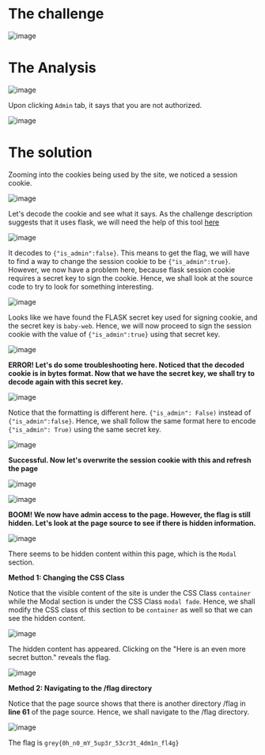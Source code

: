 # The challenge

![image](.%2F..%2F..%2F..%2FChallenge%20Image%2FWeb%2FBaby%20Web%2FScreenshot%202024-04-23%20200118.png)





# The Analysis
![image](.%2F..%2F..%2F..%2FChallenge%20Image%2FWeb%2FBaby%20Web%2FScreenshot%202024-04-27%20123440.png)






Upon clicking `Admin` tab, it says that you are not authorized.


![image](.%2F..%2F..%2F..%2FChallenge%20Image%2FWeb%2FBaby%20Web%2FScreenshot%202024-04-27%20123659.png)






# The solution
Zooming into the cookies being used by the site, we noticed a session cookie. 


![image](.%2F..%2F..%2F..%2FChallenge%20Image%2FWeb%2FBaby%20Web%2FScreenshot%202024-04-27%20123847.png)






Let's decode the cookie and see what it says. As the challenge description suggests that it uses flask, we will need the help of this tool [here](https://github.com/noraj/flask-session-cookie-manager)


![image](.%2F..%2F..%2F..%2FChallenge%20Image%2FWeb%2FBaby%20Web%2FScreenshot%202024-04-27%20124338.png)






It decodes to `{"is_admin":false}`. This means to get the flag, we will have to find a way to change the session cookie to be `{"is_admin":true}`. However, we now have a problem here, because flask session cookie requires a secret key to sign the cookie. Hence, we shall look at the source code to try to look for something interesting.


![image](.%2F..%2F..%2F..%2FChallenge%20Image%2FWeb%2FBaby%20Web%2FScreenshot%202024-04-27%20124912.png)






Looks like we have found the FLASK secret key used for signing cookie, and the secret key is `baby-web`. Hence, we will now proceed to sign the session cookie with the value of `{"is_admin":true}` using that secret key.

![image](.%2F..%2F..%2F..%2FChallenge%20Image%2FWeb%2FBaby%20Web%2FScreenshot%202024-04-27%20130018.png)





**ERROR! Let's do some troubleshooting here. Noticed that the decoded cookie is in bytes format. Now that we have the secret key, we shall try to decode again with this secret key.**

![image](.%2F..%2F..%2F..%2FChallenge%20Image%2FWeb%2FBaby%20Web%2FScreenshot%202024-04-27%20130215.png)





Notice that the formatting is different here. `{"is_admin": False)` instead of `{"is_admin":false}`. Hence, we shall follow the same format here to encode `{"is_admin": True)` using the same secret key.

![image](.%2F..%2F..%2F..%2FChallenge%20Image%2FWeb%2FBaby%20Web%2FScreenshot%202024-04-27%20130426.png)






**Successful. Now let's overwrite the session cookie with this and refresh the page**

![image](.%2F..%2F..%2F..%2FChallenge%20Image%2FWeb%2FBaby%20Web%2FScreenshot%202024-04-27%20130548.png)






![image](.%2F..%2F..%2F..%2FChallenge%20Image%2FWeb%2FBaby%20Web%2FScreenshot%202024-04-27%20130642.png)






**BOOM! We now have admin access to the page. However, the flag is still hidden. Let's look at the page source to see if there is hidden information.**

![image](.%2F..%2F..%2F..%2FChallenge%20Image%2FWeb%2FBaby%20Web%2FScreenshot%202024-04-27%20130838.png)





There seems to be hidden content within this page, which is the `Modal` section. 


**Method 1: Changing the CSS Class**


Notice that the visible content of the site is under the CSS Class `container` while the Modal section is under the CSS Class `modal fade`. Hence, we shall modify the CSS class of this section to be `container` as well so that we can see the hidden content.

![image](.%2F..%2F..%2F..%2FChallenge%20Image%2FWeb%2FBaby%20Web%2FScreenshot%202024-04-27%20131607.png)





The hidden content has appeared. Clicking on the "Here is an even more secret button." reveals the flag.

![image](.%2F..%2F..%2F..%2FChallenge%20Image%2FWeb%2FBaby%20Web%2FScreenshot%202024-04-27%20131802.png)






**Method 2: Navigating to the /flag directory**


Notice that the page source shows that there is another directory /flag in **line 61** of the page source. Hence, we shall navigate to the /flag directory.

![image](.%2F..%2F..%2F..%2FChallenge%20Image%2FWeb%2FBaby%20Web%2FScreenshot%202024-04-27%20132123.png)






The flag is `grey{0h_n0_mY_5up3r_53cr3t_4dm1n_fl4g}`
